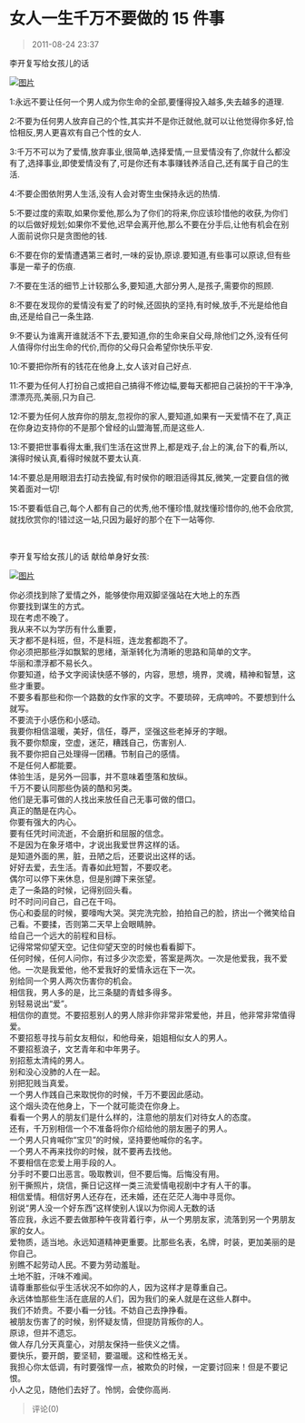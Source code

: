 # 女人一生千万不要做的 15 件事

> 2011-08-24 23:37

李开复写给女孩儿的话

[![图片](https://pan.4a1801.life:11443/d/public/Qzone_wyf/Blogs/images/9A0B45ED.webp)](https://pan.4a1801.life:11443/d/public/Qzone_wyf/Blogs/images/9A0B45ED.webp)

1:永远不要让任何一个男人成为你生命的全部,要懂得投入越多,失去越多的道理.

2:不要为任何男人放弃自己的个性,其实并不是你迁就他,就可以让他觉得你多好,恰恰相反,男人更喜欢有自己个性的女人.

3:千万不可以为了爱情,放弃事业,很简单,选择爱情,一旦爱情没有了,你就什么都没有了,选择事业,即使爱情没有了,可是你还有本事赚钱养活自己,还有属于自己的生活.

4:不要企图依附男人生活,没有人会对寄生虫保持永远的热情.

5:不要过度的索取,如果你爱他,那么为了你们的将来,你应该珍惜他的收获,为你们的以后做好规划;如果你不爱他,迟早会离开他,那么不要在分手后,让他有机会在别人面前说你只是贪图他的钱.

6:不要在你的爱情遭遇第三者时,一味的妥协,原谅.要知道,有些事可以原谅,但有些事是一辈子的伤痕.

7:不要在生活的细节上计较那么多,要知道,大部分男人,是孩子,需要你的照顾.

8:不要在发现你的爱情没有爱了的时候,还固执的坚持,有时候,放手,不光是给他自由,还是给自己一条生路.

9:不要认为谁离开谁就活不下去,要知道,你的生命来自父母,除他们之外,没有任何人值得你付出生命的代价,而你的父母只会希望你快乐平安.

10:不要把你所有的钱花在他身上,女人该对自己好点.

11:不要为任何人打扮自己或把自己搞得不修边幅,要每天都把自己装扮的干干净净,漂漂亮亮,美丽,只为自己.

12:不要为任何人放弃你的朋友,忽视你的家人,要知道,如果有一天爱情不在了,真正在你身边支持你的不是那个曾经的山盟海誓,而是这些人.

13:不要把世事看得太重,我们生活在这世界上,都是戏子,台上的演,台下的看,所以,演得时候认真,看得时候就不要太认真.

14:不要总是用眼泪去打动去挽留,有时侯你的眼泪适得其反,微笑,一定要自信的微笑着面对一切!

15:不要看低自己,每个人都有自己的优秀,他不懂珍惜,就找懂珍惜你的,他不会欣赏,就找欣赏你的!错过这一站,只因为最好的那个在下一站等你.

­­­

李开复写给女孩儿的话 献给单身好女孩:

[![图片](https://pan.4a1801.life:11443/d/public/Qzone_wyf/Blogs/images/34A6FA76.webp)](https://pan.4a1801.life:11443/d/public/Qzone_wyf/Blogs/images/34A6FA76.webp)

你必须找到除了爱情之外，能够使你用双脚坚强站在大地上的东西  
你要找到谋生的方式。  
现在考虑不晚了。  
我从来不以为学历有什么重要，  
天才都不是科班，但，不是科班，连龙套都跑不了。  
你必须把那些浮如飘絮的思绪，渐渐转化为清晰的思路和简单的文字。  
华丽和漂浮都不易长久。  
你要知道，给予文字阅读快感不够的，内容，思想，境界，灵魂，精神和智慧，这些才重要。  
不要多看那些和你一个路数的女作家的文字。不要琐碎，无病呻吟。不要想到什么就写。  
不要流于小感伤和小感动。  
我要你相信温暖，美好，信任，尊严，坚强这些老掉牙的字眼。  
我不要你颓废，空虚，迷茫，糟践自己，伤害别人.  
我不要你把自己处理得一团糟。节制自己的感情。  
不是任何人都能要。  
体验生活，是另外一回事，并不意味着堕落和放纵。  
千万不要认同那些伪装的酷和另类。  
他们是无事可做的人找出来放任自己无事可做的借口。  
真正的酷是在内心。  
你要有强大的内心。  
要有任凭时间流逝，不会磨折和屈服的信念。  
不是因为在象牙塔中，才说出我爱世界这样的话。  
是知道外面的黑，脏，丑陋之后，还要说出这样的话。  
好好去爱，去生活。青春如此短暂，不要叹老。  
偶尔可以停下来休息，但是别蹲下来张望。  
走了一条路的时候，记得别回头看。  
时不时问问自己，自己在干吗。  
伤心和委屈的时候，要嚎啕大哭。哭完洗完脸，拍拍自己的脸，挤出一个微笑给自己看。不要揉，否则第二天早上会眼睛肿。  
给自己一个远大的前程和目标。  
记得常常仰望天空。记住仰望天空的时候也看看脚下。  
任何时候，任何人问你，有过多少次恋爱，答案是两次。一次是他爱我，我不爱他。一次是我爱他，他不爱我好的爱情永远在下一次。  
别给同一个男人两次伤害你的机会。  
相信我，男人多的是，比三条腿的青蛙多得多。  
别轻易说出“爱”。  
相信你的直觉。不要招惹别人的男人除非你非常非常爱他，并且，他非常非常值得爱。  
不要招惹寻找与前女友相似，和他母亲，姐姐相似女人的男人。  
不要招惹浪子，文艺青年和中年男子。  
别招惹太清纯的男人。  
别和没心没肺的人在一起。  
别把犯贱当真爱。  
一个男人作践自己来取悦你的时候，千万不要因此感动。  
这个烟头烫在他身上，下一个就可能烫在你身上。  
看看一个男人的朋友们是什么样的，注意他的朋友们对待女人的态度。  
还有，千万别相信一个不准备将你介绍给他的朋友圈子的男人。  
一个男人只肯喊你“宝贝”的时候，坚持要他喊你的名字。  
一个男人不再来找你的时候，就不要再去找他。  
不要相信在恋爱上用手段的人。  
分手时不要口出恶言。吸取教训，但不要后悔。后悔没有用。  
别干撕照片，烧信，撕日记这样一类三流爱情电视剧中才有人干的事。  
相信爱情。相信好男人还存在，还未婚，还在茫茫人海中寻觅你。  
别说“男人没一个好东西”这样使别人误以为你阅人无数的话  
答应我，永远不要去做那种午夜背着行李，从一个男朋友家，流落到另一个男朋友家的女人。  
爱物质，适当地。永远知道精神更重要。比那些名表，名牌，时装，更加美丽的是你自己。  
别瞧不起劳动人民。不要为劳动羞耻。  
土地不脏，汗味不难闻。  
请尊重那些似乎生活状况不如你的人，因为这样才是尊重自己。  
永远体恤那些生活在底层的人们，因为我们的亲人就是在这些人群中。  
我们不娇贵。不要小看一分钱。不妨自己去挣挣看。  
被朋友伤害了的时候，别怀疑友情，但提防背叛你的人。  
原谅，但并不遗忘。  
做人存几分天真童心，对朋友保持一些侠义之情。  
要快乐，要开朗，要坚韧，要温暖。这和性格无关。  
我担心你太低调，有时要强悍一点，被欺负的时候，一定要讨回来！但是不要记恨。  
小人之见，随他们去好了。怜悯，会使你高尚.

> 评论(0)

